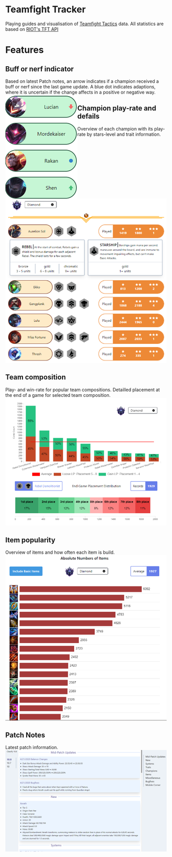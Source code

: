 # Teamfight Tracker

Playing guides and visualisation of [Teamfight Tactics](https://teamfighttactics.leagueoflegends.com/) data. All statistics are based on [RIOT's TFT API](https://developer.riotgames.com/docs/tft)

# Features
## Buff or nerf indicator
Based on latest Patch notes, an arrow indicates if a champion received a buff or nerf since the last game update. A blue dot indicates adaptions, where it is uncertain if the change affects in a positive or negative way.
<img style="float: left;" src="/BuffNerfIndicator.PNG" />

## Champion play-rate and defails
Overview of each champion with its play-rate by stars-level and trait information.
![ChampStats](/ChampStats.PNG)

## Team composition
Play- and win-rate for popular team compositions. Detailled placement at the end of a game for selected team composition.
![CombStats](/CombStats.PNG)

## Item popularity
Overview of items and how often each item is build.
![ItemStats](/ItemStats.PNG)

## Patch Notes
Latest patch information.
![PatchNotes](/PatchNotes.PNG)
